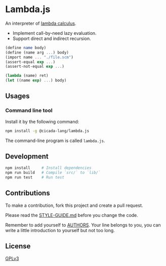 # Lambda.js

An interpreter of [lambda calculus](https://en.wikipedia.org/wiki/Lambda_calculus).

- Implement call-by-need lazy evaluation.
- Support direct and indirect recursion.

```scheme
(define name body)
(define (name arg ...) body)
(import name ... "./file.scm")
(assert-equal exp ...)
(assert-not-equal exp ...)

(lambda (name) ret)
(let ((name exp) ...) body)
```

## Usages

### Command line tool

Install it by the following command:

```sh
npm install -g @cicada-lang/lambda.js
```

The command-line program is called `lambda.js`.

## Development

```sh
npm install     # Install dependencies
npm run build   # Compile `src/` to `lib/`
npm run test    # Run test
```

## Contributions

To make a contribution, fork this project and create a pull request.

Please read the [STYLE-GUIDE.md](STYLE-GUIDE.md) before you change the code.

Remember to add yourself to [AUTHORS](AUTHORS).
Your line belongs to you, you can write a little
introduction to yourself but not too long.

## License

[GPLv3](LICENSE)
